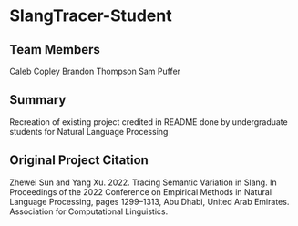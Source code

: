 # SlangTracer-Student

## Team Members
Caleb Copley
Brandon Thompson
Sam Puffer

## Summary
Recreation of existing project credited in README done by undergraduate students for Natural Language Processing

## Original Project Citation
Zhewei Sun and Yang Xu. 2022. Tracing Semantic Variation in Slang. In Proceedings of the 2022 Conference on Empirical Methods in Natural Language Processing, pages 1299–1313, Abu Dhabi, United Arab Emirates. Association for Computational Linguistics.